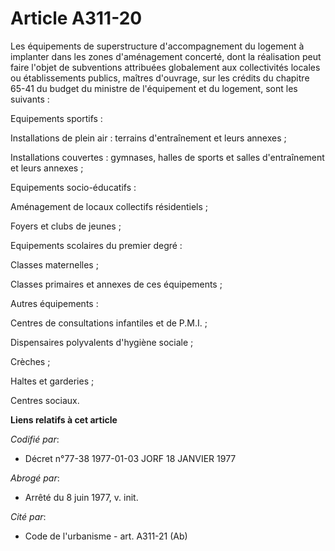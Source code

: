 # Article A311-20

Les équipements de superstructure d'accompagnement du logement à implanter dans les zones d'aménagement concerté, dont la
réalisation peut faire l'objet de subventions attribuées globalement aux collectivités locales ou établissements publics,
maîtres d'ouvrage, sur les crédits du chapitre 65-41 du budget du ministre de l'équipement et du logement, sont les
suivants :

Equipements sportifs :

Installations de plein air : terrains d'entraînement et leurs annexes ;

Installations couvertes : gymnases, halles de sports et salles d'entraînement et leurs annexes ;

Equipements socio-éducatifs :

Aménagement de locaux collectifs résidentiels ;

Foyers et clubs de jeunes ;

Equipements scolaires du premier degré :

Classes maternelles ;

Classes primaires et annexes de ces équipements ;

Autres équipements :

Centres de consultations infantiles et de P.M.I. ;

Dispensaires polyvalents d'hygiène sociale ;

Crèches ;

Haltes et garderies ;

Centres sociaux.

**Liens relatifs à cet article**

_Codifié par_:

  - Décret n°77-38 1977-01-03 JORF 18 JANVIER 1977

_Abrogé par_:

  - Arrêté du 8 juin 1977, v. init.

_Cité par_:

  - Code de l'urbanisme - art. A311-21 (Ab)
